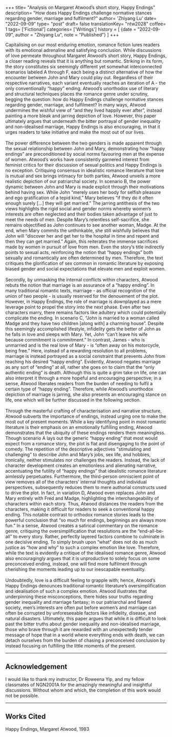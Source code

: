 +++
title= "Analysis on Margaret Atwood’s short story, Happy Endings"
description= "How does Happy Endings challenge normative stances regarding gender, marriage and fulfilment?"
author= 'Zhiyang Lu'
date= "2022-09-09"
type= "post"
draft= false
translationKey= "ntw2028"
coffee= 1
tags= ['Fictional']
categories= ['Writings']
history = [
  {date = "2022-09-09", author = "Zhiyang Lu", note = "Published"}
]
+++

Capitalising on our most enduring emotion, romance fiction lures readers with its emotional adrenaline and satisfying conclusion. While discussions of love permeate throughout Margaret Atwood’s short story, Happy Endings, a closer reading reveals that it is anything but romantic. Striking in its form, the story constitutes six seemingly different yet somewhat interconnected scenarios labeled A through F, each being a distinct alternative of how the encounter between John and Mary could play out. Regardless of their respective narratives, each variant eventually reaches an iteration of A - the only conventionally “happy” ending. Atwood’s unorthodox use of literary and structural techniques places the romance genre under scrutiny, begging the question: how do Happy Endings challenge normative stances regarding gender, marriage, and fulfilment? In many ways, Atwood undermines the wishful view of “and they lived happily ever after”, instead painting a more bleak and jarring depiction of love. However, this paper ultimately argues that underneath the bitter portrayal of gender inequality and non-idealised marriage, Happy Endings is also encouraging, in that it urges readers to take initiative and make the most out of our lives.
<br><br>
The power difference between the two genders is made apparent through the sexual relationship between John and Mary, demonstrating how “happy endings” are preconditioned by social norms favouring men at the expense of women. Atwood’s works have consistently garnered interest from feminist critics for their discussion of sexual politics and Happy Endings is no exception. Critiquing consensus in idealistic romance literature that love is mutual and sex brings intimacy for both parties, Atwood unveils a more realistic depiction of our patriarchal society. In scenario B, the power dynamic between John and Mary is made explicit through their motivations behind having sex. While John “merely uses her body for selfish pleasure and ego gratification of a tepid kind,” Mary believes “if they do it often enough surely […] they will get married.” The jarring antithesis of the two views highlights the rigid social and gender norms whereby women’s interests are often neglected and their bodies taken advantage of just to meet the needs of men. Despite Mary’s relentless self-sacrifice, she remains objectified as John continues to see another woman, Madge. At the end, when Mary commits the unthinkable, she still wishfully believes that John will “discover her and get her to the hospital in time and repent and then they can get married.” Again, this reiterates the immense sacrifices made by women in pursuit of love from men. Even the story’s title indirectly points to sexual acts, reinforcing the notion that “happy endings” both sexually and romantically are often determined by men. Therefore, the text critiques the glorification of sex common in romantic literature by exposing biased gender and social expectations that elevate men and exploit women.
<br><br>
Secondly, by unmasking the internal conflicts within characters, Atwood rebuts the notion that marriage is an assurance of a “happy ending”. In many traditional romantic texts, marriage - as official recognition of the union of two people - is usually reserved for the denouement of the plot. However, in Happy Endings, the role of marriage is downplayed as a mere leverage point to propel the story into the next phase. Even after two characters marry, there remains factors like adultery which could potentially complicate the ending. In scenario C, “John is married to a woman called Madge and they have two children [along with] a charming house”. Despite this seemingly accomplished lifestyle, infidelity gets the better of John as he falls in love and sleeps with Mary. Yet, John “can’t leave his wife because commitment is commitment.” In contrast, James - who is unmarried and is the real love of Mary - is “often away on his motorcycle, being free.” Here, instead of a rewarding resolution to all problems, marriage is instead portrayed as a social constraint that prevents John from reaching his desired “happy ending”. Evidently, Atwood negates marriage as any sort of “ending” at all, rather she goes on to claim that the “only authentic ending” is death. Although this is quite a grim take on life, one can also interpret it through a more hopeful and encouraging perspective; in a sense, Atwood liberates readers from the burden of needing to fulfil a certain type of “happy ending”. Therefore, while Atwood’s unorthodox depiction of marriage is jarring, she also presents an encouraging stance on life, one which will be further discussed in the following section.
<br><br>
Through the masterful crafting of characterisation and narrative structure, Atwood subverts the importance of endings, instead urging one to make the most out of present moments. While a key identifying point in most romantic literature is their emphasis on an emotionally fulfilling ending, Atwood demonstrates that the ubiquity of these endings renders them meaningless. Though scenario A lays out the generic “happy ending” that most would expect from a romance story, the plot is flat and disengaging to the point of comedy. The repetition of the descriptive adjectives "stimulating and challenging” to describe John and Mary’s jobs, sex life, and hobbies, ironically, neither stimulates nor challenges the readers. Instead, the lack of character development creates an emotionless and alienating narrative, accentuating the futility of “happy endings” that idealistic romance literature aimlessly perpetuates. Furthermore, the third-person omniscient point of view removes all of the characters’ internal thoughts and individual perspectives, subsequently reduces them to mere authorial constructs used to drive the plot. In fact, in variation D, Atwood even replaces John and Mary entirely with Fred and Madge, highlighting the interchangeability of characters within each story. Thus, Atwood distances the readers from the characters, making it difficult for readers to seek a conventional happy ending. This notable contrast to orthodox romance stories leads to the powerful conclusion that “so much for endings, beginnings are always more fun.” In a sense, Atwood creates a satirical commentary on the romance genre, critiquing the oversimplification that resolutions are the “end-all-be-all” to every story. Rather, perfectly layered factors combine to culminate in one decisive ending. To simply brush upon “what” does not do as much justice as “how and why” to such a complex emotion like love. Therefore, while the text is evidently a critique of the idealised romance genre, Atwood also encouragingly argues that it is unproductive to solely focus on some preconceived ending, instead, one will find more fulfilment through cherishing the moments leading up to our inescapable eventuality.
<br><br>
Undoubtedly, love is a difficult feeling to grapple with; hence, Atwood’s Happy Endings denounces traditional romantic literature’s oversimplification and idealisation of such a complex emotion. Atwood illustrates that underpinning these misconceptions, there hides sour truths regarding gender inequality and marriage fantasy; in our patriarchal and flawed society, men’s interests are often put before women’s and marriage can often be corrupted by unforeseeable factors like infidelity, disease, and natural disasters. Ultimately, this paper argues that while it is difficult to look past the bitter truths about gender inequality and non-idealised marriage, those who brave through it are rewarded with an unexpectedly tender message of hope that in a world where everything ends with death, we can detach ourselves from the burden of chasing a preconceived conclusion by instead focusing on fulfilling the little moments of the present.

<hr>

## Acknowledgement
I would like to thank my instructor, Dr Roweena Yip, and my fellow classmates of NGN2001A for the amazingly meaningful and insightful discussions. Without whom and which, the completion of this work would not be possible.

<hr>

## Works Cited
Happy Endings, Margaret Atwood, 1983